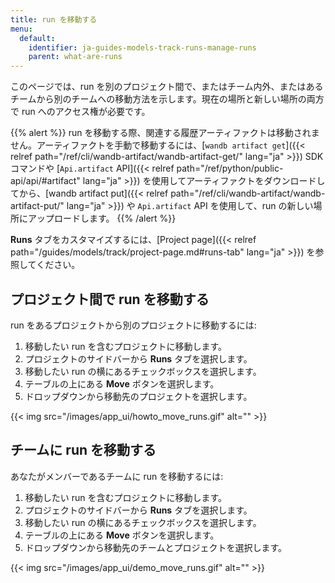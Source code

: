 ```yaml
---
title: run を移動する
menu:
  default:
    identifier: ja-guides-models-track-runs-manage-runs
    parent: what-are-runs
---
```


このページでは、run を別のプロジェクト間で、またはチーム内外、またはあるチームから別のチームへの移動方法を示します。現在の場所と新しい場所の両方で run へのアクセス権が必要です。

{{% alert %}}
run を移動する際、関連する履歴アーティファクトは移動されません。アーティファクトを手動で移動するには、[`wandb artifact get`]({{< relref path="/ref/cli/wandb-artifact/wandb-artifact-get/" lang="ja" >}}) SDK コマンドや [`Api.artifact` API]({{< relref path="/ref/python/public-api/api/#artifact" lang="ja" >}}) を使用してアーティファクトをダウンロードしてから、[wandb artifact put]({{< relref path="/ref/cli/wandb-artifact/wandb-artifact-put/" lang="ja" >}}) や `Api.artifact` API を使用して、run の新しい場所にアップロードします。
{{% /alert %}}

**Runs** タブをカスタマイズするには、[Project page]({{< relref path="/guides/models/track/project-page.md#runs-tab" lang="ja" >}}) を参照してください。

## プロジェクト間で run を移動する

run をあるプロジェクトから別のプロジェクトに移動するには:

1. 移動したい run を含むプロジェクトに移動します。
2. プロジェクトのサイドバーから **Runs** タブを選択します。
3. 移動したい run の横にあるチェックボックスを選択します。
4. テーブルの上にある **Move** ボタンを選択します。
5. ドロップダウンから移動先のプロジェクトを選択します。

{{< img src="/images/app_ui/howto_move_runs.gif" alt="" >}}

## チームに run を移動する

あなたがメンバーであるチームに run を移動するには:

1. 移動したい run を含むプロジェクトに移動します。
2. プロジェクトのサイドバーから **Runs** タブを選択します。
3. 移動したい run の横にあるチェックボックスを選択します。
4. テーブルの上にある **Move** ボタンを選択します。
5. ドロップダウンから移動先のチームとプロジェクトを選択します。

{{< img src="/images/app_ui/demo_move_runs.gif" alt="" >}}